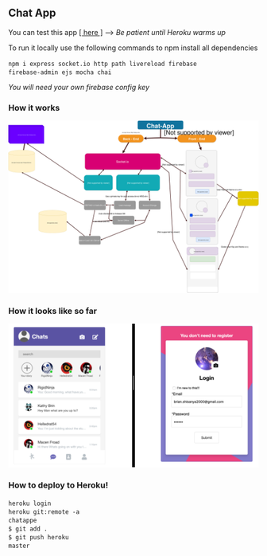 ## Chat App

You can test this app <a href="https://chatappe.herokuapp.com/">[ here ]</a> --> <i>Be patient until Heroku warms up</i>

To run it locally use the following commands to npm install all dependencies

<code>npm i express socket.io http path livereload firebase firebase-admin ejs mocha chai</code>

<i>You will need your  own firebase config key</i>



### How it works
<img src="Img/howItWorks.svg">


### How it looks like so far
<img src="Img/Chat_app.png">

### How to deploy to Heroku!
<code>heroku login </code><br>
<code>heroku git:remote -a chatappe</code><br>
<code>$ git add .</code><br>
<code>$ git push heroku master</code><br>
